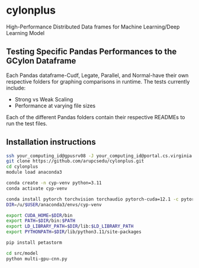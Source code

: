 # cylonplus
High-Performance Distributed Data frames for Machine Learning/Deep Learning Model

## Testing Specific Pandas Performances to the GCylon Dataframe
Each Pandas dataframe-Cudf, Legate, Parallel, and Normal-have their own respective 
folders for graphing comparisons in runtime. 
The tests currently include:
- Strong vs Weak Scaling
- Performance at varying file sizes

Each of the different Pandas folders contain their respective READMEs to run the test files.

## Installation instructions

```bash
ssh your_computing_id@gpusrv08 -J your_computing_id@portal.cs.virginia.edu
git clone https://github.com/arupcsedu/cylonplus.git
cd cylonplus
module load anaconda3

conda create -n cyp-venv python=3.11
conda activate cyp-venv

conda install pytorch torchvision torchaudio pytorch-cuda=12.1 -c pytorch -c nvidia
DIR=/u/$USER/anaconda3/envs/cyp-venv 

export CUDA_HOME=$DIR/bin
export PATH=$DIR/bin:$PATH
export LD_LIBRARY_PATH=$DIR/lib:$LD_LIBRARY_PATH
export PYTHONPATH=$DIR/lib/python3.11/site-packages 

pip install petastorm

cd src/model
python multi-gpu-cnn.py
```
